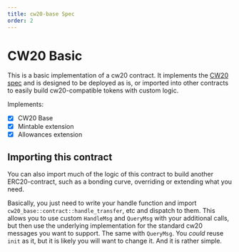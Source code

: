 ```yaml
---
title: cw20-base Spec
order: 2
---
```


# CW20 Basic

This is a basic implementation of a cw20 contract. It implements
the [CW20 spec](01-spec.md) and is designed to
be deployed as is, or imported into other contracts to easily build
cw20-compatible tokens with custom logic.

Implements:

- [x] CW20 Base
- [x] Mintable extension
- [x] Allowances extension

## Importing this contract

You can also import much of the logic of this contract to build another
ERC20-contract, such as a bonding curve, overriding or extending what you
need.

Basically, you just need to write your handle function and import
`cw20_base::contract::handle_transfer`, etc and dispatch to them.
This allows you to use custom `HandleMsg` and `QueryMsg` with your additional
calls, but then use the underlying implementation for the standard cw20
messages you want to support. The same with `QueryMsg`. You *could* reuse `init`
as it, but it is likely you will want to change it. And it is rather simple.
